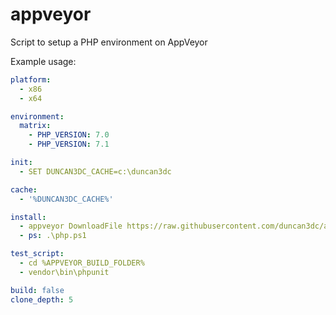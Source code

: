 # appveyor
Script to setup a PHP environment on AppVeyor

Example usage:

```yaml
platform:
  - x86
  - x64

environment:
  matrix:
    - PHP_VERSION: 7.0
    - PHP_VERSION: 7.1

init:
  - SET DUNCAN3DC_CACHE=c:\duncan3dc

cache:
  - '%DUNCAN3DC_CACHE%'

install:
  - appveyor DownloadFile https://raw.githubusercontent.com/duncan3dc/appveyor/master/php.ps1
  - ps: .\php.ps1

test_script:
  - cd %APPVEYOR_BUILD_FOLDER%
  - vendor\bin\phpunit

build: false
clone_depth: 5
```
